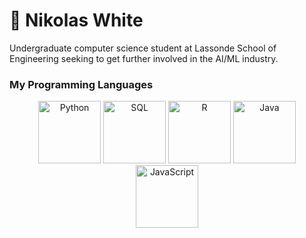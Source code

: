 # 🪿 **Nikolas White**

Undergraduate computer science student at Lassonde School of Engineering seeking to get further involved in the AI/ML industry.

### My Programming Languages

<p align="center">
  <img src="https://cdn.jsdelivr.net/gh/devicons/devicon/icons/python/python-plain.svg" width="100" height="100" alt="Python">
  <img src="https://cdn.jsdelivr.net/gh/devicons/devicon@latest/icons/mysql/mysql-original.svg" width="100" height="100" alt="SQL">
  <img src="https://cdn.jsdelivr.net/gh/devicons/devicon/icons/r/r-plain.svg" width="100" height="100" alt="R">
  <img src="https://cdn.jsdelivr.net/gh/devicons/devicon/icons/java/java-plain.svg" width="100" height="100" alt="Java">
  <img src="https://cdn.jsdelivr.net/gh/devicons/devicon/icons/javascript/javascript-plain.svg" width="100" height="100" alt="JavaScript">
</p>





